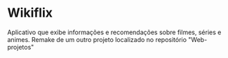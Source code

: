 # Wikiflix

Aplicativo que exibe informações e recomendações sobre filmes, séries e animes. Remake de um outro projeto localizado no repositório "Web-projetos"
